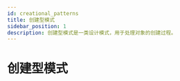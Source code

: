 ```yaml
---
id: creational_patterns
title: 创建型模式
sidebar_position: 1
description: 创建型模式是一类设计模式，用于处理对象的创建过程。
---
```


# 创建型模式
